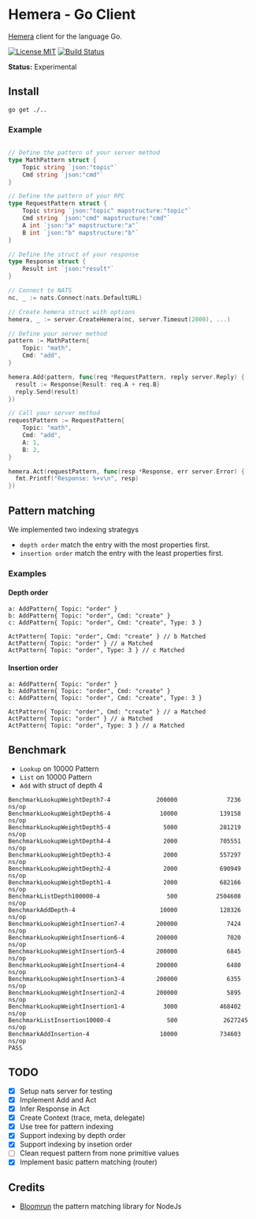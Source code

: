 # Hemera - Go Client
[Hemera](https://github.com/hemerajs/hemera) client for the language Go.

[![License MIT](https://img.shields.io/badge/License-MIT-blue.svg)](http://opensource.org/licenses/MIT)
[![Build Status](https://travis-ci.org/hemerajs/go-hemera.svg?branch=master)](http://travis-ci.org/hemerajs/go-hemera)

**Status:** Experimental

## Install

```
go get ./..
```

### Example
```go

// Define the pattern of your server method
type MathPattern struct {
	Topic string `json:"topic"`
	Cmd string `json:"cmd"`
}

// Define the pattern of your RPC
type RequestPattern struct {
	Topic string `json:"topic" mapstructure:"topic"`
	Cmd string `json:"cmd" mapstructure:"cmd"`
	A int `json:"a" mapstructure:"a"`
	B int `json:"b" mapstructure:"b"`
}

// Define the struct of your response
type Response struct {
	Result int `json:"result"`
}

// Connect to NATS
nc, _ := nats.Connect(nats.DefaultURL)

// Create hemera struct with options
hemera, _ := server.CreateHemera(nc, server.Timeout(2000), ...)

// Define your server method
pattern := MathPattern{
	Topic: "math",
	Cmd: "add",
}

hemera.Add(pattern, func(req *RequestPattern, reply server.Reply) {
  result := Response{Result: req.A + req.B}
  reply.Send(result)
})

// Call your server method
requestPattern := RequestPattern{
	Topic: "math",
	Cmd: "add",
	A: 1,
	B: 2,
}

hemera.Act(requestPattern, func(resp *Response, err server.Error) {
  fmt.Printf("Response: %+v\n", resp)
})
```

## Pattern matching
We implemented two indexing strategys
- `depth order` match the entry with the most properties first.
- `insertion order` match the entry with the least properties first.

### Examples

#### Depth order
```
a: AddPattern{ Topic: "order" }
b: AddPattern{ Topic: "order", Cmd: "create" }
c: AddPattern{ Topic: "order", Cmd: "create", Type: 3 }

ActPattern{ Topic: "order", Cmd: "create" } // b Matched
ActPattern{ Topic: "order" } // a Matched
ActPattern{ Topic: "order", Type: 3 } // c Matched
```

#### Insertion order
```
a: AddPattern{ Topic: "order" }
b: AddPattern{ Topic: "order", Cmd: "create" }
c: AddPattern{ Topic: "order", Cmd: "create", Type: 3 }

ActPattern{ Topic: "order", Cmd: "create" } // a Matched
ActPattern{ Topic: "order" } // a Matched
ActPattern{ Topic: "order", Type: 3 } // a Matched
```

## Benchmark
- `Lookup` on 10000 Pattern
- `List` on 10000 Pattern
- `Add` with struct of depth 4
```
BenchmarkLookupWeightDepth7-4             200000              7236 ns/op
BenchmarkLookupWeightDepth6-4              10000            139158 ns/op
BenchmarkLookupWeightDepth5-4               5000            281219 ns/op
BenchmarkLookupWeightDepth4-4               2000            705551 ns/op
BenchmarkLookupWeightDepth3-4               2000            557297 ns/op
BenchmarkLookupWeightDepth2-4               2000            690949 ns/op
BenchmarkLookupWeightDepth1-4               2000            682166 ns/op
BenchmarkListDepth100000-4                   500           2504608 ns/op
BenchmarkAddDepth-4                        10000            128326 ns/op
BenchmarkLookupWeightInsertion7-4         200000              7424 ns/op
BenchmarkLookupWeightInsertion6-4         200000              7020 ns/op
BenchmarkLookupWeightInsertion5-4         200000              6845 ns/op
BenchmarkLookupWeightInsertion4-4         200000              6480 ns/op
BenchmarkLookupWeightInsertion3-4         200000              6355 ns/op
BenchmarkLookupWeightInsertion2-4         200000              5895 ns/op
BenchmarkLookupWeightInsertion1-4           3000            468402 ns/op
BenchmarkListInsertion10000-4                500             2627245 ns/op
BenchmarkAddInsertion-4                    10000            734603 ns/op
PASS
```


## TODO
- [X] Setup nats server for testing
- [X] Implement Add and Act
- [X] Infer Response in Act
- [X] Create Context (trace, meta, delegate)
- [X] Use tree for pattern indexing
- [X] Support indexing by depth order
- [X] Support indexing by insetion order
- [ ] Clean request pattern from none primitive values
- [X] Implement basic pattern matching (router)

## Credits

- [Bloomrun](https://github.com/mcollina/bloomrun) the pattern matching library for NodeJs